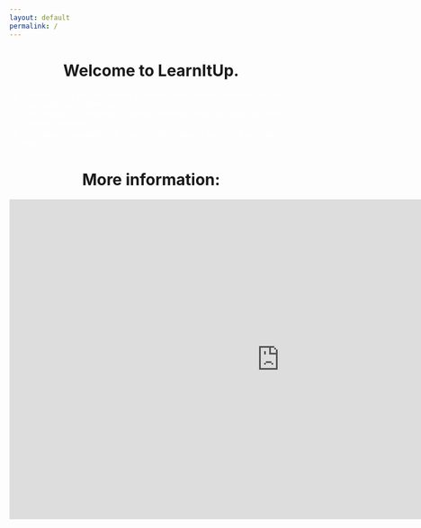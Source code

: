 ```yaml
---
layout: default
permalink: /
---
```

<style>
  h1 {
    text-align: center;
    font-size: 200%;
  }
  ul {
    color: #ffffff;
  }
</style>
<div class="home">

  <b><h1 class="page-heading">Welcome to LearnItUp.</h1></b>
  <ul>
  <li>LearnItUP is a project looking to verify claims that recollection can be improved during sleep cycles.</li>
  <li>This website is designed to contain potential sleep aid audio files that can help memory.</li>
  <li>The subjects avaliable are based on the subjects we have this school year.</li>
</ul>
<b><h1 class="page-heading">More information:</h1></b>
<!-- Google Slideshow -->
<iframe src="https://docs.google.com/presentation/d/e/2PACX-1vRJL0vrB3Id5Dk6c4irvJMo-jGK4ufCPKgZhq4nnAS4DRlh9oLppdvSduVe7ap42AHTJPTXvFE18mp4/embed?start=false&loop=true&delayms=30000" frameborder="0" width="960" height="569" allowfullscreen="true" mozallowfullscreen="true" webkitallowfullscreen="true"></iframe>
